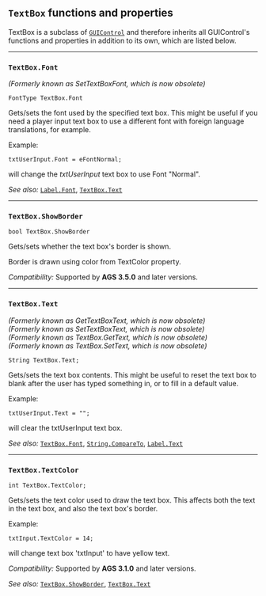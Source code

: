 ## `TextBox` functions and properties

TextBox is a subclass of [`GUIControl`](GUIControl) and therefore inherits all GUIControl's functions and properties in addition to its own, which are listed below.

---

### `TextBox.Font`

*(Formerly known as SetTextBoxFont, which is now obsolete)*

    FontType TextBox.Font

Gets/sets the font used by the specified text box. This might be useful
if you need a player input text box to use a different font with foreign
language translations, for example.

Example:

    txtUserInput.Font = eFontNormal;

will change the *txtUserInput* text box to use Font "Normal".

*See also:* [`Label.Font`](Label#labelfont),
[`TextBox.Text`](TextBox#textboxtext)

---

### `TextBox.ShowBorder`

    bool TextBox.ShowBorder

Gets/sets whether the text box's border is shown.

Border is drawn using color from TextColor property.

*Compatibility:* Supported by **AGS 3.5.0** and later versions.

---

### `TextBox.Text`

*(Formerly known as GetTextBoxText, which is now obsolete)*<br>
*(Formerly known as SetTextBoxText, which is now obsolete)*<br>
*(Formerly known as TextBox.GetText, which is now obsolete)*<br>
*(Formerly known as TextBox.SetText, which is now obsolete)*

    String TextBox.Text;

Gets/sets the text box contents. This might be useful to reset the text
box to blank after the user has typed something in, or to fill in a
default value.

Example:

    txtUserInput.Text = "";

will clear the txtUserInput text box.

*See also:* [`TextBox.Font`](TextBox#textboxfont),
[`String.CompareTo`](String#stringcompareto),
[`Label.Text`](Label#labeltext)

---

### `TextBox.TextColor`

    int TextBox.TextColor;

Gets/sets the text color used to draw the text box. This affects both
the text in the text box, and also the text box's border.

Example:

    txtInput.TextColor = 14;

will change text box 'txtInput' to have yellow text.

*Compatibility:* Supported by **AGS 3.1.0** and later versions.

*See also:* [`TextBox.ShowBorder`](TextBox#textboxshowborder), [`TextBox.Text`](TextBox#textboxtext)

